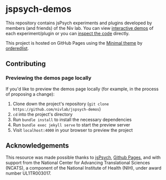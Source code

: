 # jspsych-demos

This repository contains jsPsych experiments and plugins developed by members (and friends) of the Niv lab. You can view [interactive demos](https://nivlab.github.io/jspsych-demos/) of each experiment/plugin or you can [inspect the code](https://github.com/nivlab/jspsych-demos/tree/main/tasks) directly.

This project is hosted on GitHub Pages using the [Minimal theme](https://github.com/pages-themes/minimal) by [orderedlist](https://github.com/orderedlist).

## Contributing

### Previewing the demos page locally

If you'd like to preview the demos page locally (for example, in the process of proposing a change):

1. Clone down the project's repository (`git clone https://github.com/nivlab/jspsych-demos`)
2. `cd` into the project's directory
3. Run `bundle install` to install the necessary dependencies
4. Run `bundle exec jekyll serve` to start the preview server
5. Visit `localhost:4000` in your browser to preview the project

## Acknowledgements

This resource was made possible thanks to [jsPsych](https://www.jspsych.org/), [Github Pages](https://pages.github.com/), and with support from the National Center for Advancing Translational Sciences (NCATS), a component of the National Institute of Health (NIH), under award number UL1TR003017.
